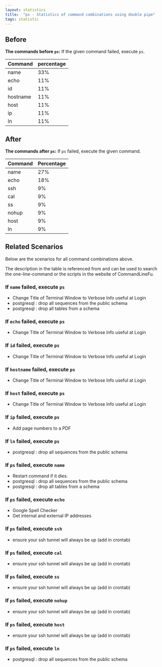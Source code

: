 ```yaml
---
layout: statistics
title:  "ps - Statistics of command combinations using double pipe"
tags: statistic
---
```


## Before

__The commands before `ps`:__ If the given command failed, execute `ps`.

| Command | percentage |
|--------|--------|
| name | 33% |
| echo | 11% |
| id | 11% |
| hostname | 11% |
| host | 11% |
| ip | 11% |
| ln | 11% |



## After

__The commands after `ps`:__ If `ps` failed, execute the given command.

| Command | Percentage | 
|-------|--------|
| name | 27% |
| echo | 18% |
| ssh | 9% |
| cal | 9% |
| ss | 9% |
| nohup | 9% |
| host | 9% |
| ln | 9% |



## Related Scenarios

Below are the scenarios for all command combinations above.

The description in the table is referenced from and can be used to search the one-line-command or the scripts in the website of CommandLineFu.


### If `name` failed, execute `ps`

- Change Title of Terminal Window to Verbose Info useful at Login
- postgresql : drop all sequences from the public schema
- postgresql : drop all tables from a schema

            
### If `echo` failed, execute `ps`

- Change Title of Terminal Window to Verbose Info useful at Login

            
### If `id` failed, execute `ps`

- Change Title of Terminal Window to Verbose Info useful at Login

            
### If `hostname` failed, execute `ps`

- Change Title of Terminal Window to Verbose Info useful at Login

            
### If `host` failed, execute `ps`

- Change Title of Terminal Window to Verbose Info useful at Login

            
### If `ip` failed, execute `ps`

- Add page numbers to a PDF

            
### If `ln` failed, execute `ps`

- postgresql : drop all sequences from the public schema

            


### If `ps` failed, execute `name`

- Restart command if it dies.
- postgresql : drop all sequences from the public schema
- postgresql : drop all tables from a schema

            
### If `ps` failed, execute `echo`

- Google Spell Checker
- Get internal and external IP addresses

            
### If `ps` failed, execute `ssh`

- ensure your ssh tunnel will always be up (add in crontab)

            
### If `ps` failed, execute `cal`

- ensure your ssh tunnel will always be up (add in crontab)

            
### If `ps` failed, execute `ss`

- ensure your ssh tunnel will always be up (add in crontab)

            
### If `ps` failed, execute `nohup`

- ensure your ssh tunnel will always be up (add in crontab)

            
### If `ps` failed, execute `host`

- ensure your ssh tunnel will always be up (add in crontab)

            
### If `ps` failed, execute `ln`

- postgresql : drop all sequences from the public schema

            
